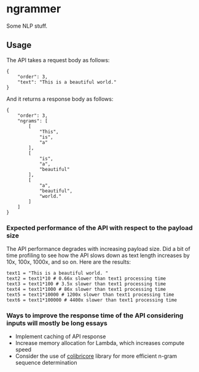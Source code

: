 # ngrammer
Some NLP stuff.

## Usage
The API takes a request body as follows:
```
{
    "order": 3,
    "text": "This is a beautiful world."
}
```
And it returns a response body as follows:
```
{
    "order": 3,
    "ngrams": [
        [
            "This",
            "is",
            "a"
        ],
        [
            "is",
            "a",
            "beautiful"
        ],
        [
            "a",
            "beautiful",
            "world."
        ]
    ]
}
```

### Expected performance of the API with respect to the payload size
The API performance degrades with increasing payload size. Did a bit of time profiling to see how the API slows down as text length increases by 10x, 100x, 1000x, and so on. Here are the results:

```
text1 = "This is a beautiful world. "
text2 = text1*10 # 0.66x slower than text1 processing time
text3 = text1*100 # 3.5x slower than text1 processing time
text4 = text1*1000 # 86x slower than text1 processing time
text5 = text1*10000 # 1200x slower than text1 processing time
text6 = text1*100000 # 4400x slower than text1 processing time
```

### Ways to improve the response time of the API considering inputs will mostly be long essays
* Implement caching of API response
* Increase memory allocation for Lambda, which increases compute speed
* Consider the use of [colibricore](https://pypi.org/project/colibricore/#description) library for more efficient n-gram sequence determination
